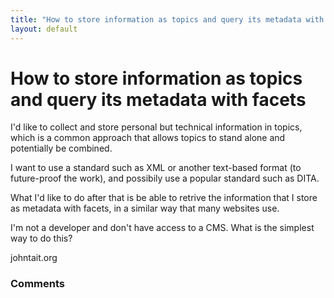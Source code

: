 ```yaml
---
title: "How to store information as topics and query its metadata with facets"
layout: default
---
```

How to store information as topics and query its metadata with facets
=====================
I'd like to collect and store personal but technical information in
topics, which is a common approach that allows topics to stand alone and
potentially be combined.

I want to use a standard such as XML or another text-based format (to
future-proof the work), and possibily use a popular standard such as
DITA.

What I'd like to do after that is be able to retrive the information
that I store as metadata with facets, in a similar way that many
websites use.

I'm not a developer and don't have access to a CMS. What is the simplest
way to do this?

johntait.org

### Comments ###


